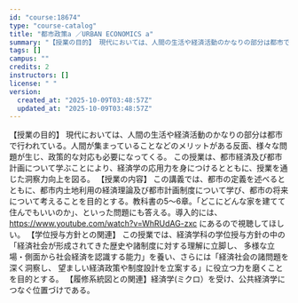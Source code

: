 ```yaml
---
id: "course:18674"
type: "course-catalog"
title: "都市政策a ／URBAN ECONOMICS a"
summary: "【授業の目的】 現代においては、人間の生活や経済活動のかなりの部分は都市で行われている。人間が集まっていることなどのメリットがある反面、様々な問題が生じ、政策的な対応も必要になってくる。 この授業は、都市経済及び都市計画について学ぶことによ…"
tags: []
campus: ""
credits: 2
instructors: []
license: " "
version:
  created_at: "2025-10-09T03:48:57Z"
  updated_at: "2025-10-09T03:48:57Z"
---
```


【授業の目的】 現代においては、人間の生活や経済活動のかなりの部分は都市で行われている。人間が集まっていることなどのメリットがある反面、様々な問題が生じ、政策的な対応も必要になってくる。 この授業は、都市経済及び都市計画について学ぶことにより、経済学の応用力を身につけるとともに、授業を通じた洞察力向上を図る。 【授業の内容】 この講義では、都市の定義を述べるとともに、都市内土地利用の経済理論及び都市計画制度について学び、都市の将来について考えることを目的とする。教科書の5～6章。「どこにどんな家を建てて住んでもいいのか」、といった問題にも答える。導入的には、https://www.youtube.com/watch?v=WhRUdAG-zxc にあるので視聴してほしい。 【学位授与方針との関連】 この授業では、経済学科の学位授与方針の中の「経済社会が形成されてきた歴史や諸制度に対する理解に立脚し、 多様な立場・側面から社会経済を認識する能力」を養い、さらには「経済社会の諸問題を深く洞察し、 望ましい経済政策や制度設計を立案する」に役立つ力を磨くことを目的とする。 【履修系統図との関連】経済学(ミクロ）を受け、公共経済学につなぐ位置づけである。
